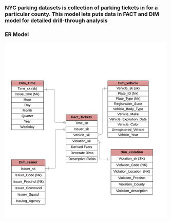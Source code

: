 ### NYC parking datasets is collection of parking tickets in for a particular county. This model lets puts data in FACT and DIM model for detailed drill-through analysis 

### ER Model
![ER Model](NYCData_ER-model.png)
